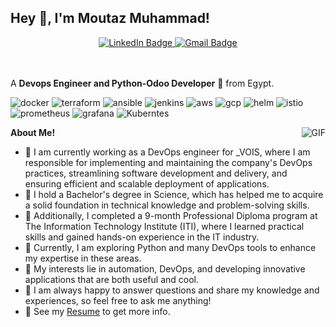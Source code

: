 <h2 title="hehehe"> Hey 👋, I'm Moutaz Muhammad!</h2>

<div id="badges" align="center">
  <a href="https://www.linkedin.com/in/moutazmuhammad"  target="_blank" alt="LinkedIn">
    <img src="https://img.shields.io/badge/LinkedIn-blue?style=for-the-badge&logo=linkedin&logoColor=white" alt="LinkedIn Badge"/>
  </a>
   <a href="https://www.moutazmuhammad@gmail.com"  target="_blank" alt="Gmail">
    <img src="https://img.shields.io/badge/Gmail-red?style=for-the-badge&logo=gmail&logoColor=white" alt="Gmail Badge"/>
  </a>
</div>

<br />
<br />

A **Devops Engineer and Python-Odoo Developer** 🚀 from Egypt.

![docker](https://img.shields.io/badge/Docker-Container-blue)
![terraform](https://img.shields.io/badge/Terraform-Infrastructure-darkblue)
![ansible](https://img.shields.io/badge/Ansible-Configuration-lightblack)
![jenkins](https://img.shields.io/badge/Jenkins-Automation-white)
![aws](https://img.shields.io/badge/AWS-CloudProvider-yellow)
![gcp](https://img.shields.io/badge/GCP-CloudProvider-white)
![helm](https://img.shields.io/badge/Helm-Charts-blue)
![istio](https://img.shields.io/badge/Istio-ServiceMesh-darkblue)
![prometheus](https://img.shields.io/badge/Prometheus-Monitor-lightblack)
![grafana](https://img.shields.io/badge/Grafana-Analytics&Monitoring-white)
![Kuberntes](https://img.shields.io/badge/kubernetes-Orchesterator-blue)

  <img align="right" alt="GIF" src="https://i.pinimg.com/originals/e4/26/70/e426702edf874b181aced1e2fa5c6cde.gif" />

**About Me!**
- 💼 I am currently working as a DevOps engineer for _VOIS, where I am responsible for implementing and maintaining the company's DevOps practices, streamlining software development and delivery, and ensuring efficient and scalable deployment of applications.
- 💼 I hold a Bachelor's degree in Science, which has helped me to acquire a solid foundation in technical knowledge and problem-solving skills.
- 💼 Additionally, I completed a 9-month Professional Diploma program at The  Information Technology Institute (ITI), where I learned practical skills and gained hands-on experience in the IT industry.
- 🌱 Currently, I am exploring Python and many DevOps tools to enhance my expertise in these areas.
- 🤔 My interests lie in automation, DevOps, and developing innovative applications that are both useful and cool.
- 💬 I am always happy to answer questions and share my knowledge and experiences, so feel free to ask me anything!
- 📝 See my [Resume](https://drive.google.com/file/d/1_lwoYuM56gb9ckYvTW39rEKNg54M6twJ/view?usp=sharing) to get more info.
